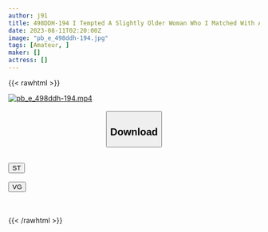 ```yaml
---
author: j91
title: 498DDH-194 I Tempted A Slightly Older Woman Who I Matched With And Took A Picture Of It. Voyeur Footage Of A Bastard Man Who Completes All The Things He Wants To Do And Completes The Vaginal Cum Shot! #060 (Rio Natsukuri)
date: 2023-08-11T02:20:00Z
image: "pb_e_498ddh-194.jpg"
tags: [Amateur, ]
maker: []
actress: []
---
```



{{< rawhtml >}}

<div class="video" data-videoid="8P89mp7WrXsop36">
    <a href="javascript:;">
        <img src="https://my.j91.asia/posts/pb_e_498ddh-194/pb_e_498ddh-194.jpg" width="WIDTH" height="HEIGHT" alt="pb_e_498ddh-194.mp4" loading="lazy">
    </a>
</div>

<script type="text/javascript" src="https://j91.asia/asset/on-demand-st.js"></script>

<br>
  <link rel="stylesheet" href="https://j91.asia/asset/bs5.css">
  
  <center>
  <button class="btn btn-primary" type="button" data-bs-toggle="collapse" data-bs-target=".multi-collapse" aria-expanded="false" aria-controls="multiCollapseExample1 multiCollapseExample2"><h2>Download</h2></button></center>
</p>
<div class="row">
  <div class="col">
    <div class="collapse multi-collapse" id="multiCollapseExample1">
      <div class="card card-body">
	      	      <br>
<div class="buttons">  
<a href="https://streamtape.to/v/8P89mp7WrXsop36"><button class="btn-hover color-3"><i class="fa fa-download"></i> ST</button></a></div>
    </div>
  </div>
</div>
  <div class="col">
    <div class="collapse multi-collapse" id="multiCollapseExample2">
      <div class="card card-body">
	      <br>
<div class="buttons">
    <a href="https://vgembed.com/v/k3gG5qo12VE1N2b"><button class="btn-hover color-9"><i class="fa fa-download"></i> VG</button></a></div>
<br><br>
      </div>
    </div>
  </div>
</div>

{{< /rawhtml >}}